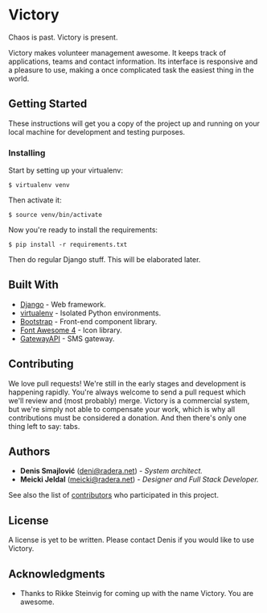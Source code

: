 # Victory

Chaos is past. Victory is present.

Victory makes volunteer management awesome. It keeps track of applications, teams and contact information. Its interface is responsive and a pleasure to use, making a once complicated task the easiest thing in the world.

## Getting Started

These instructions will get you a copy of the project up and running on your local machine for development and testing purposes.

### Installing

Start by setting up your virtualenv:

```
$ virtualenv venv
```

Then activate it:

```
$ source venv/bin/activate
```

Now you're ready to install the requirements:

```
$ pip install -r requirements.txt
```

Then do regular Django stuff. This will be elaborated later.

## Built With

* [Django](https://www.djangoproject.com/) - Web framework.
* [virtualenv](https://virtualenv.pypa.io/en/stable/) - Isolated Python environments.
* [Bootstrap](https://getbootstrap.com/) - Front-end component library.
* [Font Awesome 4](https://fontawesome.com/) - Icon library.
* [GatewayAPI](https://gatewayapi.com/) - SMS gateway.

## Contributing

We love pull requests! We're still in the early stages and development is happening rapidly. You're always welcome to send a pull request which we'll review and (most probably) merge. Victory is a commercial system, but we're simply not able to compensate your work, which is why all contributions must be considered a donation. And then there's only one thing left to say: tabs.

## Authors

* **Denis Smajlović** ([deni@radera.net](mailto:deni@radera.net)) - *System architect.*
* **Meicki Jeldal** ([meicki@radera.net](mailto:meicki@radera.net)) - *Designer and Full Stack Developer.*

See also the list of [contributors](https://github.com/DSDeniso/victory/graphs/contributors) who participated in this project.

## License

A license is yet to be written. Please contact Denis if you would like to use Victory.

## Acknowledgments

* Thanks to Rikke Steinvig for coming up with the name Victory. You are awesome.
